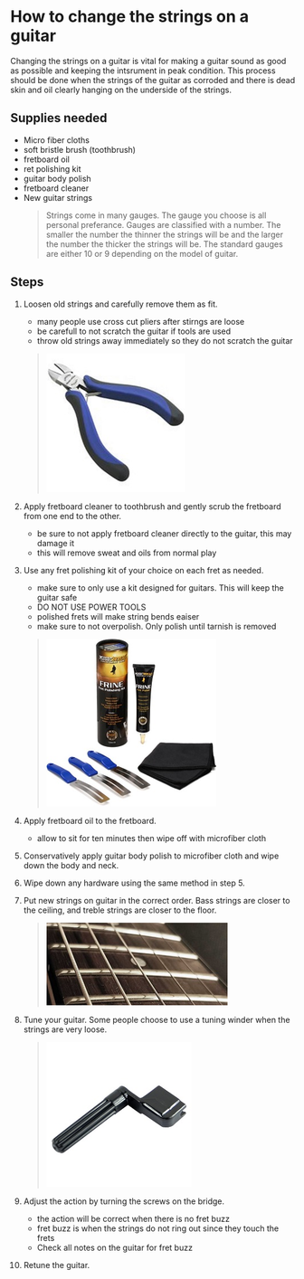 # How to change the strings on a guitar

Changing the strings on a guitar is vital for making a guitar sound as good as possible and keeping the intsrument in peak condition. This  process should be done when the strings of the guitar as corroded and there is dead skin and oil clearly hanging on the underside of the strings.


## Supplies needed

- Micro fiber cloths
- soft bristle brush (toothbrush)
- fretboard oil
- ret polishing kit
- guitar body polish
- fretboard cleaner
- New guitar strings
   > Strings come in many gauges. The gauge you choose is all personal preferance. Gauges are classified with a number. The smaller the number the thinner the strings will be and the larger the number the thicker the strings will be. The standard gauges are either 10 or 9 depending on the model of guitar.

## Steps

1. Loosen old strings and carefully remove them as fit.
    - many people use cross cut pliers after stirngs are loose
    - be carefull to not scratch the guitar if tools are used
    - throw old strings away immediately so they do not scratch the guitar
     > ![cutter](cutter.jpeg)

2. Apply fretboard cleaner to toothbrush and gently scrub the fretboard from one end to the other.
    - be sure to not apply fretboard cleaner directly to the guitar, this may damage it
    - this will remove sweat and oils from normal play
    
3. Use any fret polishing kit of your choice on each fret as needed.
    - make sure to only use a kit designed for guitars. This will keep the guitar safe
    - DO NOT USE POWER TOOLS
    - polished frets will make string bends eaiser
    - make sure to not overpolish. Only polish until tarnish is removed
     > ![polish](polish.jpg)

4. Apply fretboard oil to the fretboard.
    - allow to sit for ten minutes then wipe off with microfiber cloth

5. Conservatively apply guitar body polish to microfiber cloth and wipe down the body and neck.

6. Wipe down any hardware using the same method in step 5.

7. Put new strings on guitar in the correct order. Bass strings are closer to the ceiling,
and treble strings are closer to the floor.
     > ![strings](strings.jpg)

8. Tune your guitar. Some people choose to use a tuning winder when the strings are very loose.
     > ![winder](winder.jpg)

9. Adjust the action by turning the screws on the bridge.
    - the action will be correct when there is no fret buzz
    - fret buzz is when the strings do not ring out since they touch the frets
    - Check all notes on the guitar for fret buzz

10. Retune the guitar.



